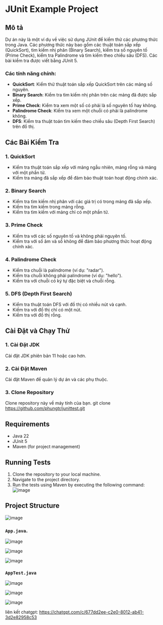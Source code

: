 # JUnit Example Project

## Mô tả

Dự án này là một ví dụ về việc sử dụng JUnit để kiểm thử các phương thức trong Java. Các phương thức này bao gồm các thuật toán sắp xếp (QuickSort), tìm kiếm nhị phân (Binary Search), kiểm tra số nguyên tố (Prime Check), kiểm tra Palindrome và tìm kiếm theo chiều sâu (DFS). Các bài kiểm tra được viết bằng JUnit 5.

### Các tính năng chính:
- **QuickSort**: Kiểm thử thuật toán sắp xếp QuickSort trên các mảng số nguyên.
- **Binary Search**: Kiểm tra tìm kiếm nhị phân trên các mảng đã được sắp xếp.
- **Prime Check**: Kiểm tra xem một số có phải là số nguyên tố hay không.
- **Palindrome Check**: Kiểm tra xem một chuỗi có phải là palindrome không.
- **DFS**: Kiểm tra thuật toán tìm kiếm theo chiều sâu (Depth First Search) trên đồ thị.

## Các Bài Kiểm Tra

### 1. **QuickSort**
- Kiểm tra thuật toán sắp xếp với mảng ngẫu nhiên, mảng rỗng và mảng với một phần tử.
- Kiểm tra mảng đã sắp xếp để đảm bảo thuật toán hoạt động chính xác.

### 2. **Binary Search**
- Kiểm tra tìm kiếm nhị phân với các giá trị có trong mảng đã sắp xếp.
- Kiểm tra tìm kiếm trong mảng rỗng.
- Kiểm tra tìm kiếm với mảng chỉ có một phần tử.

### 3. **Prime Check**
- Kiểm tra với các số nguyên tố và không phải nguyên tố.
- Kiểm tra với số âm và số không để đảm bảo phương thức hoạt động chính xác.

### 4. **Palindrome Check**
- Kiểm tra chuỗi là palindrome (ví dụ: "radar").
- Kiểm tra chuỗi không phải palindrome (ví dụ: "hello").
- Kiểm tra với chuỗi có ký tự đặc biệt và chuỗi rỗng.

### 5. **DFS (Depth First Search)**
- Kiểm tra thuật toán DFS với đồ thị có nhiều nút và cạnh.
- Kiểm tra với đồ thị chỉ có một nút.
- Kiểm tra với đồ thị rỗng.

## Cài Đặt và Chạy Thử

### 1. Cài Đặt JDK
Cài đặt JDK phiên bản 11 hoặc cao hơn.

### 2. Cài Đặt Maven
Cài đặt Maven để quản lý dự án và các phụ thuộc.

### 3. Clone Repository
Clone repository này về máy tính của bạn.
git clone https://github.com/phungtr/junittest.git

## Requirements

- Java 22
- JUnit 5
- Maven (for project management)

## Running Tests

1. Clone the repository to your local machine.
2. Navigate to the project directory.
3. Run the tests using Maven by executing the following command:
![image](https://github.com/user-attachments/assets/9bd73429-cbca-42e5-80ad-0382b48d1ca8)

## Project Structure

![image](https://github.com/user-attachments/assets/7e07f1c8-9193-4af4-bbb2-e606f8019c3b)

### `App.java`.

![image](https://github.com/user-attachments/assets/d261839a-74d1-4c21-8bda-80238977f0eb)

![image](https://github.com/user-attachments/assets/39690606-8c7f-46c7-8b3c-6dd60a243906)

![image](https://github.com/user-attachments/assets/18b1c22d-15b1-4df6-b116-6ca6002c37f1)

### `AppTest.java`

![image](https://github.com/user-attachments/assets/ddf42a69-8e41-4214-aec5-bb83bc6b6c70)

![image](https://github.com/user-attachments/assets/a76aa584-42fa-4886-8365-93541331e347)

![image](https://github.com/user-attachments/assets/0670db55-b293-4893-b668-320d5ef15a95)

liên kết chatgpt: https://chatgpt.com/c/677dd2ee-c2e0-8012-ab41-3d2e82958c53
